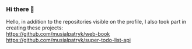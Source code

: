 ### Hi there 👋

Hello, in addition to the repositories visible on the profile, I also took part in creating these projects: <br />
https://github.com/musialpatryk/web-book <br />
https://github.com/musialpatryk/super-todo-list-api

<!--
**ViciousCabaret/ViciousCabaret** is a ✨ _special_ ✨ repository because its `README.md` (this file) appears on your GitHub profile.

Here are some ideas to get you started:

- 🔭 I’m currently working on ...
- 🌱 I’m currently learning ...
- 👯 I’m looking to collaborate on ...
- 🤔 I’m looking for help with ...
- 💬 Ask me about ...
- 📫 How to reach me: ...
- 😄 Pronouns: ...
- ⚡ Fun fact: ...
-->
